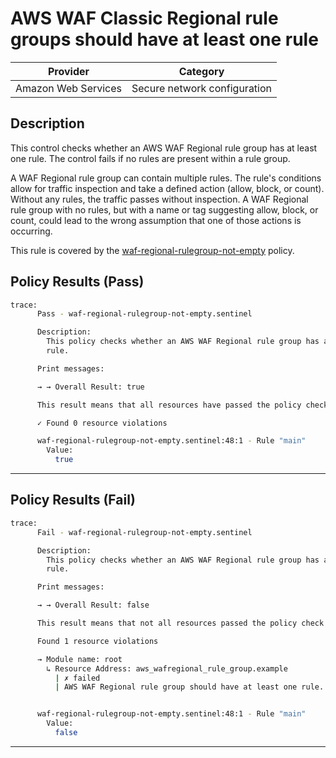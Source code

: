 # AWS WAF Classic Regional rule groups should have at least one rule

| Provider            | Category                     |
|---------------------|------------------------------|
| Amazon Web Services | Secure network configuration |

## Description

This control checks whether an AWS WAF Regional rule group has at least one rule. The control fails if no rules are present within a rule group.

A WAF Regional rule group can contain multiple rules. The rule's conditions allow for traffic inspection and take a defined action (allow, block, or count). Without any rules, the traffic passes without inspection. A WAF Regional rule group with no rules, but with a name or tag suggesting allow, block, or count, could lead to the wrong assumption that one of those actions is occurring.

This rule is covered by the [waf-regional-rulegroup-not-empty](../../policies/waf-regional-rulegroup-not-empty.sentinel) policy.

## Policy Results (Pass)
```bash
trace:
      Pass - waf-regional-rulegroup-not-empty.sentinel

      Description:
        This policy checks whether an AWS WAF Regional rule group has at least one
        rule.

      Print messages:

      → → Overall Result: true

      This result means that all resources have passed the policy check for the policy waf-regional-rulegroup-not-empty.

      ✓ Found 0 resource violations

      waf-regional-rulegroup-not-empty.sentinel:48:1 - Rule "main"
        Value:
          true
```

---

## Policy Results (Fail)
```bash
trace:
      Fail - waf-regional-rulegroup-not-empty.sentinel

      Description:
        This policy checks whether an AWS WAF Regional rule group has at least one
        rule.

      Print messages:

      → → Overall Result: false

      This result means that not all resources passed the policy check and the protected behavior is not allowed for the policy waf-regional-rulegroup-not-empty.

      Found 1 resource violations

      → Module name: root
        ↳ Resource Address: aws_wafregional_rule_group.example
          | ✗ failed
          | AWS WAF Regional rule group should have at least one rule. Refer to https://docs.aws.amazon.com/securityhub/latest/userguide/waf-controls.html#waf-3 for more details.


      waf-regional-rulegroup-not-empty.sentinel:48:1 - Rule "main"
        Value:
          false
```

---